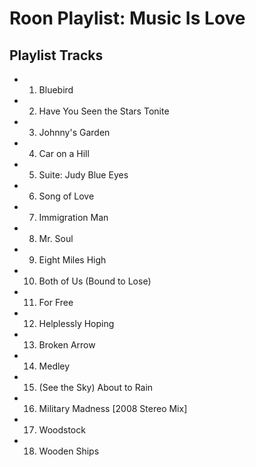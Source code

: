 # Roon Playlist: Music Is Love

## Playlist Tracks


- 1. Bluebird
- 2. Have You Seen the Stars Tonite
- 3. Johnny's Garden
- 4. Car on a Hill
- 5. Suite: Judy Blue Eyes
- 6. Song of Love
- 7. Immigration Man
- 8. Mr. Soul
- 9. Eight Miles High
- 10. Both of Us (Bound to Lose)
- 11. For Free
- 12. Helplessly Hoping
- 13. Broken Arrow
- 14. Medley
- 15. (See the Sky) About to Rain
- 16. Military Madness [2008 Stereo Mix]
- 17. Woodstock
- 18. Wooden Ships


